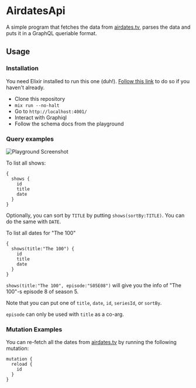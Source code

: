 # AirdatesApi

A simple program that fetches the data from [airdates.tv](http://airdates.tv), parses the data and puts it in a GraphQL queriable format.

## Usage

### Installation

You need Elixir installed to run this one (duh!). [Follow this link](https://elixir-lang.org/install.html) to do so if you haven't already.

- Clone this repository
- `mix run --no-halt`
- Go to `http://localhost:4001/`
- Interact with Graphiql
- Follow the schema docs from the playground

### Query examples

![Playground Screenshot](https://i.imgur.com/MlpgPcY.png)

To list all shows:

```
{
  shows {
    id
    title
    date
  }
}
```

Optionally, you can sort by `TITLE` by putting `shows(sortBy:TITLE)`. You can do the same with `DATE`.

To list all dates for "The 100"

```
{
  shows(title:"The 100") {
    id
    title
    date
  }
}
```

`shows(title:"The 100", episode:"S05E08")` will give you the info of "The 100"-s episode 8 of season 5.

Note that you can put one of `title`, `date`, `id`, `seriesId`, or `sortBy`.

`episode` can only be used with `title` as a co-arg.

### Mutation Examples

You can re-fetch all the dates from [airdates.tv](http://airdates.tv) by running the following mutation:

```
mutation {
  reload {
    id
  }
}
```